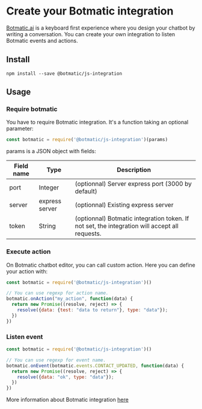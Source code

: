 # Create your Botmatic integration

[Botmatic.ai](https://botmatic.ai) is a keyboard first experience where you design your chatbot by writing a conversation.
You can create your own integration to listen Botmatic events and actions.

## Install

```shell
npm install --save @botmatic/js-integration
```

## Usage

### Require botmatic
You have to require Botmatic integration. It's a function taking an optional parameter:

```javascript
const botmatic = require('@botmatic/js-integration')(params)
```

params is a JSON object with fields:

| Field name | Type | Description            |
| ----------- | --------------- | ----------- |
| port        | Integer |(optionnal) Server express port (3000 by default)          |
| server      | express server|(optionnal) Existing express server |
| token      | String | (optionnal) Botmatic integration token. If not set, the integration will accept all requests. |

### Execute action

On Botmatic chatbot editor, you can call custom action.
Here you can define your action with:

```javascript
const botmatic = require('@botmatic/js-integration')()

// You can use regexp for action name.
botmatic.onAction("my_action", function(data) {
  return new Promise((resolve, reject) => {
    resolve({data: {test: "data to return"}, type: "data"});
  })
})
```

### Listen event
```javascript
const botmatic = require('@botmatic/js-integration')()

// You can use regexp for event name.
botmatic.onEvent(botmatic.events.CONTACT_UPDATED, function(data) {
  return new Promise((resolve, reject) => {
    resolve({data: "ok", type: "data"});
  })
})
```

More information about Botmatic integration [here](https://botmatic.zendesk.com/hc/en-us/articles/115004171313-Get-started-with-custom-integrations)
